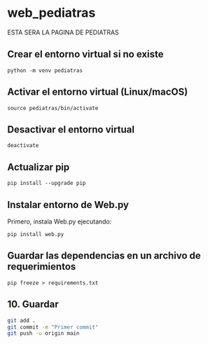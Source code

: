 # web_pediatras
ESTA SERA LA PAGINA DE PEDIATRAS

## Crear el entorno virtual si no existe
````
python -m venv pediatras
````

## Activar el entorno virtual (Linux/macOS)
````
source pediatras/bin/activate
````

## Desactivar el entorno virtual
```shell
deactivate
```

## Actualizar pip
```shell
pip install --upgrade pip
```

## Instalar entorno de Web.py
Primero, instala Web.py ejecutando:
```shell
pip install web.py
```

## Guardar las dependencias en un archivo de requerimientos
```shell
pip freeze > requirements.txt
```
## 10. Guardar

```bash
git add .
git commit -m "Primer commit"
git push -u origin main
```